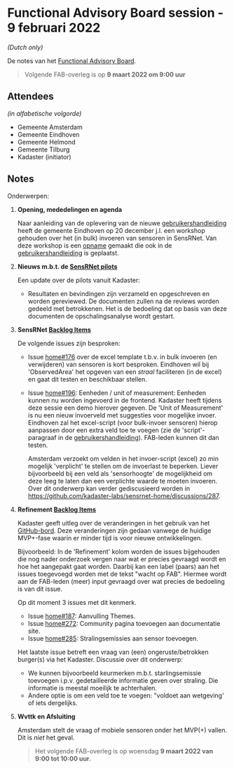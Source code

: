# Functional Advisory Board session - 9 februari 2022

_(Dutch only)_

De notes van het [Functional Advisory Board](../FAB.md).

> Volgende FAB-overleg is op **9 maart 2022 om 9:00 uur**

## Attendees

_(in alfabetische volgorde)_

- Gemeente Amsterdam
- Gemeente Eindhoven
- Gemeente Helmond
- Gemeente Tilburg
- Kadaster (initiator)

## Notes

Onderwerpen:

1. **Opening, mededelingen en agenda**
   
     Naar aanleiding van de oplevering van de nieuwe [gebruikershandleiding](https://kadaster-labs.github.io/sensrnet-home/UserManualNL/) heeft de gemeente Eindhoven op 20 december j.l. een workshop gehouden over het (in bulk) invoeren van sensoren in SensRNet. Van deze workshop is een [opname](https://youtu.be/CvgTUXexfT4Ee) gemaakt die ook in de [gebruikershandleiding](https://kadaster-labs.github.io/sensrnet-home/UserManualNL/#instructievideo) is geplaatst. 
         
2. **Nieuws m.b.t. de [SensRNet pilots](https://kadaster-labs.github.io/sensrnet-home/Pilots/)**

     Een update over de pilots vanuit Kadaster:
     
     - Resultaten en bevindingen zijn verzameld en opgeschreven en worden gereviewed. De documenten zullen na de reviews worden gedeeld met betrokkenen. Het is de bedoeling dat op basis van deze documenten de opschalingsanalyse wordt gestart.


3. **SensRNet [Backlog Items](https://github.com/orgs/kadaster-labs/projects/1)**
     
     De volgende issues zijn besproken:

     - Issue [home#176](https://github.com/kadaster-labs/sensrnet-home/issues/176) over de excel template t.b.v. in bulk invoeren (en verwijderen) van sensoren is kort besproken.
       Eindhoven wil bij 'ObservedArea' het opgeven van een _straal_ faciliteren (in de excel) en gaat dit testen en beschikbaar stellen.
     
     - Issue [home#196](https://github.com/kadaster-labs/sensrnet-home/issues/196): Eenheden / unit of measurement:
       Eenheden kunnen nu worden ingevoerd in de frontend. Kadaster heeft tijdens deze sessie een demo hierover gegeven. De 'Unit of Measurement' is nu een nieuw invoerveld met suggesties voor mogelijke invoer. Eindhoven zal het excel-script (voor bulk-invoer sensoren) hierop aanpassen door een extra veld toe te voegen (zie de 'script'-paragraaf in de [gebruikershandleiding](https://kadaster-labs.github.io/sensrnet-home/UserManualNL/#script)). FAB-leden kunnen dit dan testen.
       
       Amsterdam verzoekt om velden in het invoer-script (excel) zo min mogelijk 'verplicht' te stellen om de invoerlast te beperken. Liever bijvoorbeeld bij een veld als 'sensorhoogte' de mogelijkheid om deze leeg te laten dan een verplichte waarde te moeten invoeren. Over dit onderwerp kan verder gediscusieerd worden in https://github.com/kadaster-labs/sensrnet-home/discussions/287.
     
4. **Refinement [Backlog Items](https://github.com/orgs/kadaster-labs/projects/1)**
     
     Kadaster geeft uitleg over de veranderingen in het gebruik van het [GitHub-bord](https://github.com/orgs/kadaster-labs/projects/1). Deze veranderingen zijn gedaan vanwege de huidige MVP+-fase waarin er minder tijd is voor nieuwe ontwikkelingen.
     
     Bijvoorbeeld: In de 'Refinement' kolom worden de issues bijgehouden die nog nader onderzoek vergen naar wat er precies gevraagd wordt en hoe het aangepakt gaat worden. Daarbij kan een label (paars) aan het issues toegevoegd worden met de tekst "wacht op FAB". Hiermee wordt aan de FAB-leden (meer) input gevraagd over wat precies de bedoeling is van dit issue.
     
     Op dit moment 3 issues met dit kenmerk.
     
     - Issue [home#187](https://github.com/kadaster-labs/sensrnet-home/issues/187): Aanvulling Themes.
     - Issue [home#272](https://github.com/kadaster-labs/sensrnet-home/issues/272): Community pagina toevoegen aan documentatie site.
     - Issue [home#285](https://github.com/kadaster-labs/sensrnet-home/issues/285): Stralingsemissies aan sensor toevoegen.
     
     Het laatste issue betreft een vraag van (een) ongeruste/betrokken burger(s) via het Kadaster. Discussie over dit onderwerp:
     - We kunnen bijvoorbeeld keurmerken m.b.t. starlingsemissie toevoegen i.p.v. gedetailleerde informatie geven over straling. Die informatie is meestal moeilijk te achterhalen.
     - Andere optie is om een veld toe te voegen: "voldoet aan wetgeving' of iets dergelijks.
     
5. **Wvttk en Afsluiting**

     Amsterdam stelt de vraag of mobiele sensoren onder het MVP(+) vallen. Dit is _niet_ het geval.
     
     > Het volgende FAB-overleg is op woensdag **9 maart 2022 van 9:00 tot 10:00 uur**.
